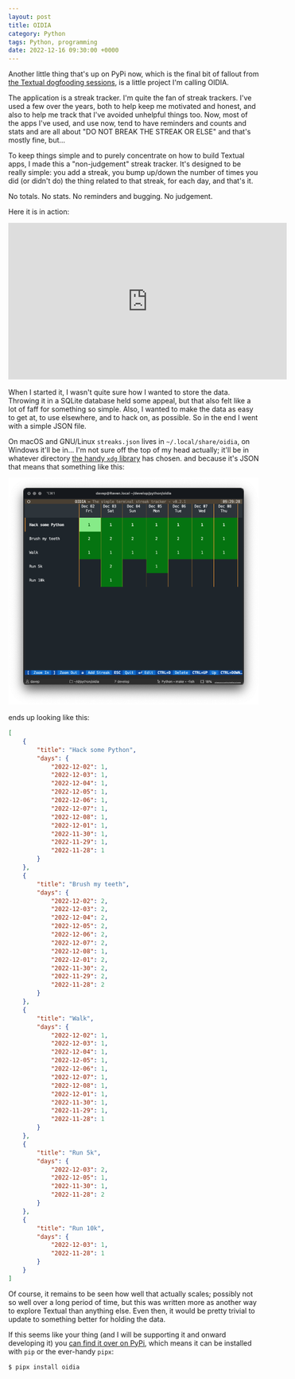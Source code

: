 ```yaml
---
layout: post
title: OIDIA
category: Python
tags: Python, programming
date: 2022-12-16 09:30:00 +0000
---
```


Another little thing that's up on PyPi now, which is the final bit of
fallout from [the Textual dogfooding
sessions](/2022/12/01/new-things-on-pypi.html), is a little project I'm
calling OIDIA.

The application is a streak tracker. I'm quite the fan of streak trackers.
I've used a few over the years, both to help keep me motivated and honest,
and also to help me track that I've avoided unhelpful things too. Now, most
of the apps I've used, and use now, tend to have reminders and counts and
stats and are all about "DO NOT BREAK THE STREAK OR ELSE" and that's mostly
fine, but...

To keep things simple and to purely concentrate on how to build Textual
apps, I made this a "non-judgement" streak tracker. It's designed to be
really simple: you add a streak, you bump up/down the number of times you
did (or didn't do) the thing related to that streak, for each day, and
that's it.

No totals. No stats. No reminders and bugging. No judgement.

Here it is in action:

<div style="text-align: center;">
    <iframe
        width="560" height="315"
        src="https://www.youtube.com/embed/3Kz8eUzO9-8"
        title="YouTube video player"
        frameborder="0"
        allow="accelerometer; autoplay; clipboard-write; encrypted-media; gyroscope; picture-in-picture"
        allowfullscreen>
    </iframe>
</div>

When I started it, I wasn't quite sure how I wanted to store the data.
Throwing it in a SQLite database held some appeal, but that also felt like a
lot of faff for something so simple. Also, I wanted to make the data as easy
to get at, to use elsewhere, and to hack on, as possible. So in the end I
went with a simple JSON file.

On macOS and GNU/Linux `streaks.json` lives in `~/.local/share/oidia`, on
Windows it'll be in... I'm not sure off the top of my head actually; it'll
be in whatever directory [the handy `xdg`
library](https://pypi.org/project/xdg/) has chosen. and because it's JSON
that means that something like this:

![OIDIA in action](/attachments/2022/12/16/oidia.png)

ends up looking like this:

```json
[
    {
        "title": "Hack some Python",
        "days": {
            "2022-12-02": 1,
            "2022-12-03": 1,
            "2022-12-04": 1,
            "2022-12-05": 1,
            "2022-12-06": 1,
            "2022-12-07": 1,
            "2022-12-08": 1,
            "2022-12-01": 1,
            "2022-11-30": 1,
            "2022-11-29": 1,
            "2022-11-28": 1
        }
    },
    {
        "title": "Brush my teeth",
        "days": {
            "2022-12-02": 2,
            "2022-12-03": 2,
            "2022-12-04": 2,
            "2022-12-05": 2,
            "2022-12-06": 2,
            "2022-12-07": 2,
            "2022-12-08": 1,
            "2022-12-01": 2,
            "2022-11-30": 2,
            "2022-11-29": 2,
            "2022-11-28": 2
        }
    },
    {
        "title": "Walk",
        "days": {
            "2022-12-02": 1,
            "2022-12-03": 1,
            "2022-12-04": 1,
            "2022-12-05": 1,
            "2022-12-06": 1,
            "2022-12-07": 1,
            "2022-12-08": 1,
            "2022-12-01": 1,
            "2022-11-30": 1,
            "2022-11-29": 1,
            "2022-11-28": 1
        }
    },
    {
        "title": "Run 5k",
        "days": {
            "2022-12-03": 2,
            "2022-12-05": 1,
            "2022-11-30": 1,
            "2022-11-28": 2
        }
    },
    {
        "title": "Run 10k",
        "days": {
            "2022-12-03": 1,
            "2022-11-28": 1
        }
    }
]
```

Of course, it remains to be seen how well that actually scales; possibly not
so well over a long period of time, but this was written more as another way
to explore Textual than anything else. Even then, it would be pretty trivial
to update to something better for holding the data.

If this seems like your thing (and I will be supporting it and onward
developing it) you [can find it over on
PyPi](https://pypi.org/project/oidia/), which means it can be installed with
`pip` or the ever-handy `pipx`:

```sh
$ pipx install oidia
```

[//]: # (2022-12-16-oidia.md ends here)
